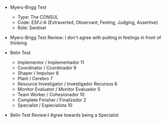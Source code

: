 * Myers-Brigg Test
  * Type: The CONSUL
  * Code: ESFJ-A (Extraverted, Observant, Feeling, Judging, Assertive)
  * Role: Sentinel
* Myers-Brigg Test Review: I don't agree with putting in feelings in front of thinking




* Belin Test
  * Implementor / Implementador		                  11
  * Coordinator / Coordinador	  	                   9
  * Shaper / Impulsor		                             8
  * Plant / Cerebro		                               7
  * Resource Investigator / Investigador Recursos		 8
  * Monitor Evaluator / Monitor Evaluador		         5
  * Team Worker / Cohesionador		                  10
  * Complete Finisher / Finalizador		               2
  * Specialist / Especialista		                    10
* Belin Test Review:I Agree towards being a Specialist
